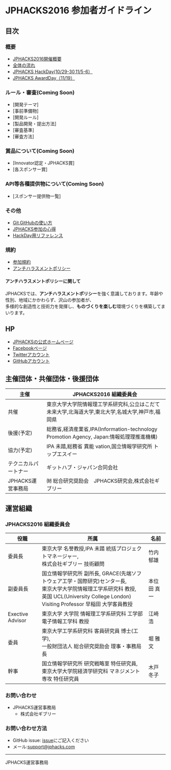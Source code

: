 # JPHACKS2016 参加者ガイドライン
## 目次
### 概要
- [JPHACKS2016開催概要](guidelines/abstract.md)
- [全体の流れ](guidelines/schedule.md)
- [JPHACKS HackDay(10/29-30,11/5-6）](guidelines/hackdays.md)
- [JPHACKS AwardDay（11/19）](guidelines/award.md)

### ルール・審査(Coming Soon)
- [開発テーマ]
- [事前準備物]
- [開発ルール]
- [製品開発・提出方法]
- [審査基準]
- [審査方法]

### 賞品について(Coming Soon)
- [Innovator認定・JPHACKS賞]
- [各スポンサー賞]

### API等各種提供物について(Coming Soon)
- [スポンサー提供物一覧]

### その他
- [Git,GitHubの使い方](documents/how-to-use-git-github.md)
- [JPHACKS参加の心得](documents/advice.md)
- [HackDay用リファレンス](documents/reference.md)

### 規約
- [参加規約](guidelines/terms.md)
- [アンチハラスメントポリシー](guidelines/anti-harassment.md) 

#### アンチハラスメントポリシーに関して
JPHACKSでは、**アンチハラスメントポリシー**を強く意識しております。年齢や性別、地域にかかわらず、沢山の参加者が、  
多様的な創造性と技術力を発揮し、**ものづくりを楽しむ**環境づくりを構築してまいります。

## HP
- [JPHACKSの公式ホームページ](https://jphacks.com)
- [Facebookページ](https://facebook.com/jphacks)
- [Twitterアカウント](https://twitter.com/japanhacks)
- [GitHubアカウント](https://github.com/jphacks)

## 主催団体・共催団体・後援団体
|主催|JPHACKS2016 組織委員会|
|---|---|
|共催|東京大学大学院情報理工学系研究科,公立はこだて未来大学,北海道大学,東北大学,名城大学,神戸市,福岡県|
|後援(予定)|総務省,経済産業省,IPA(Information-technology Promotion Agency, Japan:情報処理理推進機構)|
|協力(予定)|IPA 未踏,総務省 異能 vation,国⽴情報学研究所 トップエスイー|
|テクニカルパートナー|ギットハブ・ジャパン合同会社|
|JPHACKS運営事務局| ㈶ 総合研究奨励会　JPHACKS研究会,株式会社ギブリー|

## 運営組織
### JPHACKS2016 組織委員会
|役職|所属|名前|
|---|---|---|
|委員長|東京大学 名誉教授,IPA 未踏 統括プロジェクトマネージャー, <br>株式会社ギブリー 技術顧問|竹内 郁雄|
|副委員長|国⽴情報学研究所 副所⻑, GRACE(先端ソフトウェア工学・国際研究)センター長, <br>東京⼤学⼤学院情報理工学系研究科 教授,<br>英国 UCL(University College London) Visiting Professor 早稲⽥ 大学客員教授|本位田 真一|
|Exective Advisor|東京⼤学 大学院 情報理工学系研究科 工学部 電子情報工学科 教授|江崎 浩|
|委員|東京⼤学⼯学系研究科 客員研究員 博士(⼯学), <br>一般財団法人 総合研究奨励会 理事・事務局⻑|堀 雅文|
|幹事|国立情報学研究所 研究戦略室 特任研究員, <br>東京⼤学⼤学院経済学研究科 マネジメント専攻 特任研究員|木戸 冬子|

### お問い合わせ
- JPHACKS運営事務局
  - 株式会社ギブリー

### お問い合わせ方法
- GitHub issue: [issue](https://github.com/jphacks/jphacks-guideline/issues)にご記入ください
- メール:[support@jphacks.com](mailto:support@jphacks.com)


----
JPHACKS運営事務局
